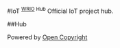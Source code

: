 #IoT <sup>[WRIO](https://wr.io) Hub</sup>
Official IoT project hub.

##Hub

Powered by [Open Copyright](https://opencopyright.wrioos.com)
